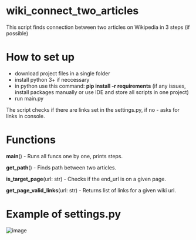 # wiki_connect_two_articles

This script finds connection between two articles on Wikipedia in 3 steps (if possible)

# How to set up

- download project files in a single folder
- install python 3+ if neccessary
- in python use this command: **pip install -r requirements**  (if any issues, install packages manually or use IDE and store all scripts in one project)
- run main.py 

The script checks if there are links set in the settings.py, if no - asks for links in console.

# Functions

**main**() - Runs all funcs one by one, prints steps.

**get_path**() - Finds path between two articles.

**is_target_page**(url: str) - Checks if the end_url is on a given page.

**get_page_valid_links**(url: str) - Returns list of links for a given wiki url.


# Example of settings.py

![image](https://user-images.githubusercontent.com/100962655/224496458-263b4e9e-38e3-4a50-968d-911358b0d4a7.png)
